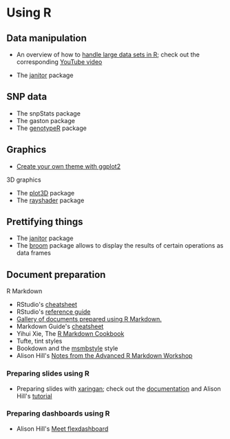 # Using R

## Data manipulation

* An overview of how to [handle large data sets in R](https://rpubs.com/msundar/large_data_analysis); check out the corresponding [YouTube video](https://youtu.be/59HEplUji_I)

* The [janitor](https://garthtarr.github.io/meatR/janitor.html) package

## SNP data

* The snpStats package
* The gaston package
* The [genotypeR](https://github.com/StevisonLab/genotypeR/) package

## Graphics

* [Create your own theme with ggplot2](https://emanuelaf.github.io/own-ggplot-theme.html)

3D graphics

* The [plot3D](https://cran.r-project.org/package=plot3D) package
* The [rayshader](https://github.com/tylermorganwall/rayshader) package

## Prettifying things

* The [janitor](https://garthtarr.github.io/meatR/janitor.html)
  package
* The [broom](https://cran.r-project.org/package=broom) package allows
  to display the results of certain operations as data frames

## Document preparation

R Markdown

* RStudio's [cheatsheet](https://github.com/rstudio/cheatsheets/raw/master/rmarkdown-2.0.pdf)
* RStudio's [reference guide](https://www.rstudio.com/wp-content/uploads/2015/03/rmarkdown-reference.pdf)
* [Gallery of documents prepared using R Markdown.](https://rmarkdown.rstudio.com/gallery.html)
* Markdown Guide's [cheatsheet](https://www.markdownguide.org/cheat-sheet/)
* Yihui Xie, The [R Markdown Cookbook](https://bookdown.org/yihui/rmarkdown-cookbook/)
* Tufte, tint styles
* Bookdown and the [msmbstyle](https://github.com/grimbough/msmbstyle)
  style
* Alison Hill's [Notes from the Advanced R Markdown Workshop](https://alison-bookdown.netlify.app)

### Preparing slides using R

* Preparing slides with [xaringan](https://github.com/yihui/xaringan);
  check out the [documentation](https://slides.yihui.name/xaringan) and
  Alison Hill's [tutorial](https://arm.rbind.io/slides/xaringan.html)

### Preparing dashboards using R

* Alison Hill's [Meet flexdashboard](https://arm.rbind.io/slides/flexdashboard.html#1)

